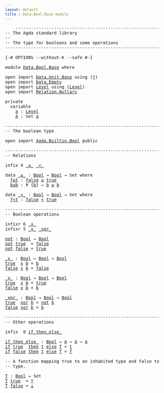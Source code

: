 ```yaml
---
layout: default
title : Data.Bool.Base module
---
```


<pre class="Agda">
    <a id="1" class="Comment">------------------------------------------------------------------------</a>
<a id="74" class="Comment">-- The Agda standard library</a>
<a id="103" class="Comment">--</a>
<a id="106" class="Comment">-- The type for booleans and some operations</a>
<a id="151" class="Comment">------------------------------------------------------------------------</a>

<a id="225" class="Symbol">{-#</a> <a id="229" class="Keyword">OPTIONS</a> <a id="237" class="Pragma">--without-K</a> <a id="249" class="Pragma">--safe</a> <a id="256" class="Symbol">#-}</a>

<a id="261" class="Keyword">module</a> <a id="268" href="Data.Bool.Base.html" class="Module">Data.Bool.Base</a> <a id="283" class="Keyword">where</a>

<a id="290" class="Keyword">open</a> <a id="295" class="Keyword">import</a> <a id="302" href="Data.Unit.Base.html" class="Module">Data.Unit.Base</a> <a id="317" class="Keyword">using</a> <a id="323" class="Symbol">(</a><a id="324" href="Agda.Builtin.Unit.html#164" class="Record">⊤</a><a id="325" class="Symbol">)</a>
<a id="327" class="Keyword">open</a> <a id="332" class="Keyword">import</a> <a id="339" href="Data.Empty.html" class="Module">Data.Empty</a>
<a id="350" class="Keyword">open</a> <a id="355" class="Keyword">import</a> <a id="362" href="Level.html" class="Module">Level</a> <a id="368" class="Keyword">using</a> <a id="374" class="Symbol">(</a><a id="375" href="Agda.Primitive.html#423" class="Postulate">Level</a><a id="380" class="Symbol">)</a>
<a id="382" class="Keyword">open</a> <a id="387" class="Keyword">import</a> <a id="394" href="Relation.Nullary.html" class="Module">Relation.Nullary</a>

<a id="412" class="Keyword">private</a>
  <a id="422" class="Keyword">variable</a>
    <a id="435" href="Data.Bool.Base.html#435" class="Generalizable">a</a> <a id="437" class="Symbol">:</a> <a id="439" href="Agda.Primitive.html#423" class="Postulate">Level</a>
    <a id="449" href="Data.Bool.Base.html#449" class="Generalizable">A</a> <a id="451" class="Symbol">:</a> <a id="453" class="PrimitiveType">Set</a> <a id="457" href="Data.Bool.Base.html#435" class="Generalizable">a</a>

<a id="460" class="Comment">------------------------------------------------------------------------</a>
<a id="533" class="Comment">-- The boolean type</a>

<a id="554" class="Keyword">open</a> <a id="559" class="Keyword">import</a> <a id="566" href="Agda.Builtin.Bool.html" class="Module">Agda.Builtin.Bool</a> <a id="584" class="Keyword">public</a>

<a id="592" class="Comment">------------------------------------------------------------------------</a>
<a id="665" class="Comment">-- Relations</a>

<a id="679" class="Keyword">infix</a> <a id="685" class="Number">4</a> <a id="687" href="Data.Bool.Base.html#701" class="Datatype Operator">_≤_</a> <a id="691" href="Data.Bool.Base.html#780" class="Datatype Operator">_&lt;_</a>

<a id="696" class="Keyword">data</a> <a id="_≤_"></a><a id="701" href="Data.Bool.Base.html#701" class="Datatype Operator">_≤_</a> <a id="705" class="Symbol">:</a> <a id="707" href="Agda.Builtin.Bool.html#163" class="Datatype">Bool</a> <a id="712" class="Symbol">→</a> <a id="714" href="Agda.Builtin.Bool.html#163" class="Datatype">Bool</a> <a id="719" class="Symbol">→</a> <a id="721" class="PrimitiveType">Set</a> <a id="725" class="Keyword">where</a>
  <a id="_≤_.f≤t"></a><a id="733" href="Data.Bool.Base.html#733" class="InductiveConstructor">f≤t</a> <a id="737" class="Symbol">:</a> <a id="739" href="Agda.Builtin.Bool.html#182" class="InductiveConstructor">false</a> <a id="745" href="Data.Bool.Base.html#701" class="Datatype Operator">≤</a> <a id="747" href="Agda.Builtin.Bool.html#188" class="InductiveConstructor">true</a>
  <a id="_≤_.b≤b"></a><a id="754" href="Data.Bool.Base.html#754" class="InductiveConstructor">b≤b</a> <a id="758" class="Symbol">:</a> <a id="760" class="Symbol">∀</a> <a id="762" class="Symbol">{</a><a id="763" href="Data.Bool.Base.html#763" class="Bound">b</a><a id="764" class="Symbol">}</a> <a id="766" class="Symbol">→</a> <a id="768" href="Data.Bool.Base.html#763" class="Bound">b</a> <a id="770" href="Data.Bool.Base.html#701" class="Datatype Operator">≤</a> <a id="772" href="Data.Bool.Base.html#763" class="Bound">b</a>

<a id="775" class="Keyword">data</a> <a id="_&lt;_"></a><a id="780" href="Data.Bool.Base.html#780" class="Datatype Operator">_&lt;_</a> <a id="784" class="Symbol">:</a> <a id="786" href="Agda.Builtin.Bool.html#163" class="Datatype">Bool</a> <a id="791" class="Symbol">→</a> <a id="793" href="Agda.Builtin.Bool.html#163" class="Datatype">Bool</a> <a id="798" class="Symbol">→</a> <a id="800" class="PrimitiveType">Set</a> <a id="804" class="Keyword">where</a>
  <a id="_&lt;_.f&lt;t"></a><a id="812" href="Data.Bool.Base.html#812" class="InductiveConstructor">f&lt;t</a> <a id="816" class="Symbol">:</a> <a id="818" href="Agda.Builtin.Bool.html#182" class="InductiveConstructor">false</a> <a id="824" href="Data.Bool.Base.html#780" class="Datatype Operator">&lt;</a> <a id="826" href="Agda.Builtin.Bool.html#188" class="InductiveConstructor">true</a>

<a id="832" class="Comment">------------------------------------------------------------------------</a>
<a id="905" class="Comment">-- Boolean operations</a>

<a id="928" class="Keyword">infixr</a> <a id="935" class="Number">6</a> <a id="937" href="Data.Bool.Base.html#1015" class="Function Operator">_∧_</a>
<a id="941" class="Keyword">infixr</a> <a id="948" class="Number">5</a> <a id="950" href="Data.Bool.Base.html#1073" class="Function Operator">_∨_</a> <a id="954" href="Data.Bool.Base.html#1130" class="Function Operator">_xor_</a>

<a id="not"></a><a id="961" href="Data.Bool.Base.html#961" class="Function">not</a> <a id="965" class="Symbol">:</a> <a id="967" href="Agda.Builtin.Bool.html#163" class="Datatype">Bool</a> <a id="972" class="Symbol">→</a> <a id="974" href="Agda.Builtin.Bool.html#163" class="Datatype">Bool</a>
<a id="979" href="Data.Bool.Base.html#961" class="Function">not</a> <a id="983" href="Agda.Builtin.Bool.html#188" class="InductiveConstructor">true</a>  <a id="989" class="Symbol">=</a> <a id="991" href="Agda.Builtin.Bool.html#182" class="InductiveConstructor">false</a>
<a id="997" href="Data.Bool.Base.html#961" class="Function">not</a> <a id="1001" href="Agda.Builtin.Bool.html#182" class="InductiveConstructor">false</a> <a id="1007" class="Symbol">=</a> <a id="1009" href="Agda.Builtin.Bool.html#188" class="InductiveConstructor">true</a>

<a id="_∧_"></a><a id="1015" href="Data.Bool.Base.html#1015" class="Function Operator">_∧_</a> <a id="1019" class="Symbol">:</a> <a id="1021" href="Agda.Builtin.Bool.html#163" class="Datatype">Bool</a> <a id="1026" class="Symbol">→</a> <a id="1028" href="Agda.Builtin.Bool.html#163" class="Datatype">Bool</a> <a id="1033" class="Symbol">→</a> <a id="1035" href="Agda.Builtin.Bool.html#163" class="Datatype">Bool</a>
<a id="1040" href="Agda.Builtin.Bool.html#188" class="InductiveConstructor">true</a>  <a id="1046" href="Data.Bool.Base.html#1015" class="Function Operator">∧</a> <a id="1048" href="Data.Bool.Base.html#1048" class="Bound">b</a> <a id="1050" class="Symbol">=</a> <a id="1052" href="Data.Bool.Base.html#1048" class="Bound">b</a>
<a id="1054" href="Agda.Builtin.Bool.html#182" class="InductiveConstructor">false</a> <a id="1060" href="Data.Bool.Base.html#1015" class="Function Operator">∧</a> <a id="1062" href="Data.Bool.Base.html#1062" class="Bound">b</a> <a id="1064" class="Symbol">=</a> <a id="1066" href="Agda.Builtin.Bool.html#182" class="InductiveConstructor">false</a>

<a id="_∨_"></a><a id="1073" href="Data.Bool.Base.html#1073" class="Function Operator">_∨_</a> <a id="1077" class="Symbol">:</a> <a id="1079" href="Agda.Builtin.Bool.html#163" class="Datatype">Bool</a> <a id="1084" class="Symbol">→</a> <a id="1086" href="Agda.Builtin.Bool.html#163" class="Datatype">Bool</a> <a id="1091" class="Symbol">→</a> <a id="1093" href="Agda.Builtin.Bool.html#163" class="Datatype">Bool</a>
<a id="1098" href="Agda.Builtin.Bool.html#188" class="InductiveConstructor">true</a>  <a id="1104" href="Data.Bool.Base.html#1073" class="Function Operator">∨</a> <a id="1106" href="Data.Bool.Base.html#1106" class="Bound">b</a> <a id="1108" class="Symbol">=</a> <a id="1110" href="Agda.Builtin.Bool.html#188" class="InductiveConstructor">true</a>
<a id="1115" href="Agda.Builtin.Bool.html#182" class="InductiveConstructor">false</a> <a id="1121" href="Data.Bool.Base.html#1073" class="Function Operator">∨</a> <a id="1123" href="Data.Bool.Base.html#1123" class="Bound">b</a> <a id="1125" class="Symbol">=</a> <a id="1127" href="Data.Bool.Base.html#1123" class="Bound">b</a>

<a id="_xor_"></a><a id="1130" href="Data.Bool.Base.html#1130" class="Function Operator">_xor_</a> <a id="1136" class="Symbol">:</a> <a id="1138" href="Agda.Builtin.Bool.html#163" class="Datatype">Bool</a> <a id="1143" class="Symbol">→</a> <a id="1145" href="Agda.Builtin.Bool.html#163" class="Datatype">Bool</a> <a id="1150" class="Symbol">→</a> <a id="1152" href="Agda.Builtin.Bool.html#163" class="Datatype">Bool</a>
<a id="1157" href="Agda.Builtin.Bool.html#188" class="InductiveConstructor">true</a>  <a id="1163" href="Data.Bool.Base.html#1130" class="Function Operator">xor</a> <a id="1167" href="Data.Bool.Base.html#1167" class="Bound">b</a> <a id="1169" class="Symbol">=</a> <a id="1171" href="Data.Bool.Base.html#961" class="Function">not</a> <a id="1175" href="Data.Bool.Base.html#1167" class="Bound">b</a>
<a id="1177" href="Agda.Builtin.Bool.html#182" class="InductiveConstructor">false</a> <a id="1183" href="Data.Bool.Base.html#1130" class="Function Operator">xor</a> <a id="1187" href="Data.Bool.Base.html#1187" class="Bound">b</a> <a id="1189" class="Symbol">=</a> <a id="1191" href="Data.Bool.Base.html#1187" class="Bound">b</a>

<a id="1194" class="Comment">------------------------------------------------------------------------</a>
<a id="1267" class="Comment">-- Other operations</a>

<a id="1288" class="Keyword">infix</a>  <a id="1295" class="Number">0</a> <a id="1297" href="Data.Bool.Base.html#1312" class="Function Operator">if_then_else_</a>

<a id="if_then_else_"></a><a id="1312" href="Data.Bool.Base.html#1312" class="Function Operator">if_then_else_</a> <a id="1326" class="Symbol">:</a> <a id="1328" href="Agda.Builtin.Bool.html#163" class="Datatype">Bool</a> <a id="1333" class="Symbol">→</a> <a id="1335" href="Data.Bool.Base.html#449" class="Generalizable">A</a> <a id="1337" class="Symbol">→</a> <a id="1339" href="Data.Bool.Base.html#449" class="Generalizable">A</a> <a id="1341" class="Symbol">→</a> <a id="1343" href="Data.Bool.Base.html#449" class="Generalizable">A</a>
<a id="1345" href="Data.Bool.Base.html#1312" class="Function Operator">if</a> <a id="1348" href="Agda.Builtin.Bool.html#188" class="InductiveConstructor">true</a>  <a id="1354" href="Data.Bool.Base.html#1312" class="Function Operator">then</a> <a id="1359" href="Data.Bool.Base.html#1359" class="Bound">t</a> <a id="1361" href="Data.Bool.Base.html#1312" class="Function Operator">else</a> <a id="1366" href="Data.Bool.Base.html#1366" class="Bound">f</a> <a id="1368" class="Symbol">=</a> <a id="1370" href="Data.Bool.Base.html#1359" class="Bound">t</a>
<a id="1372" href="Data.Bool.Base.html#1312" class="Function Operator">if</a> <a id="1375" href="Agda.Builtin.Bool.html#182" class="InductiveConstructor">false</a> <a id="1381" href="Data.Bool.Base.html#1312" class="Function Operator">then</a> <a id="1386" href="Data.Bool.Base.html#1386" class="Bound">t</a> <a id="1388" href="Data.Bool.Base.html#1312" class="Function Operator">else</a> <a id="1393" href="Data.Bool.Base.html#1393" class="Bound">f</a> <a id="1395" class="Symbol">=</a> <a id="1397" href="Data.Bool.Base.html#1393" class="Bound">f</a>

<a id="1400" class="Comment">-- A function mapping true to an inhabited type and false to an empty</a>
<a id="1470" class="Comment">-- type.</a>

<a id="T"></a><a id="1480" href="Data.Bool.Base.html#1480" class="Function">T</a> <a id="1482" class="Symbol">:</a> <a id="1484" href="Agda.Builtin.Bool.html#163" class="Datatype">Bool</a> <a id="1489" class="Symbol">→</a> <a id="1491" class="PrimitiveType">Set</a>
<a id="1495" href="Data.Bool.Base.html#1480" class="Function">T</a> <a id="1497" href="Agda.Builtin.Bool.html#188" class="InductiveConstructor">true</a>  <a id="1503" class="Symbol">=</a> <a id="1505" href="Agda.Builtin.Unit.html#164" class="Record">⊤</a>
<a id="1507" href="Data.Bool.Base.html#1480" class="Function">T</a> <a id="1509" href="Agda.Builtin.Bool.html#182" class="InductiveConstructor">false</a> <a id="1515" class="Symbol">=</a> <a id="1517" href="Data.Empty.html#279" class="Datatype">⊥</a>

</pre>
